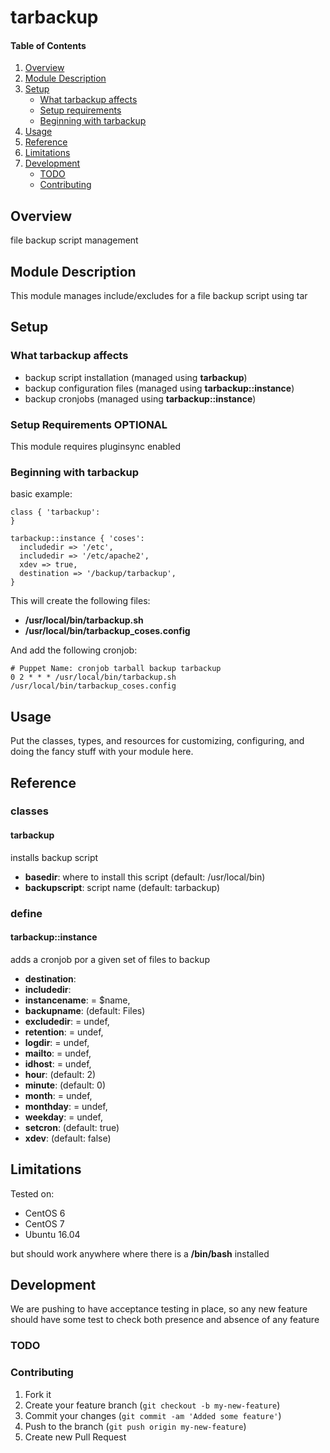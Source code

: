 # tarbackup

#### Table of Contents

1. [Overview](#overview)
2. [Module Description](#module-description)
3. [Setup](#setup)
    * [What tarbackup affects](#what-tarbackup-affects)
    * [Setup requirements](#setup-requirements)
    * [Beginning with tarbackup](#beginning-with-tarbackup)
4. [Usage](#usage)
5. [Reference](#reference)
5. [Limitations](#limitations)
6. [Development](#development)
    * [TODO](#todo)
    * [Contributing](#contributing)

## Overview

file backup script management

## Module Description

This module manages include/excludes for a file backup script using tar

## Setup

### What tarbackup affects

* backup script installation (managed using **tarbackup**)
* backup configuration files (managed using **tarbackup::instance**)
* backup cronjobs (managed using **tarbackup::instance**)

### Setup Requirements **OPTIONAL**

This module requires pluginsync enabled

### Beginning with tarbackup

basic example:

```puppet
class { 'tarbackup':
}

tarbackup::instance { 'coses':
  includedir => '/etc',
  includedir => '/etc/apache2',
  xdev => true,
  destination => '/backup/tarbackup',
}
```

This will create the following files:

* **/usr/local/bin/tarbackup.sh**
* **/usr/local/bin/tarbackup_coses.config**

And add the following cronjob:

```
# Puppet Name: cronjob tarball backup tarbackup
0 2 * * * /usr/local/bin/tarbackup.sh /usr/local/bin/tarbackup_coses.config
```

## Usage

Put the classes, types, and resources for customizing, configuring, and doing
the fancy stuff with your module here.

## Reference

### classes

#### tarbackup

installs backup script

* **basedir**: where to install this script (default: /usr/local/bin)
* **backupscript**: script name (default: tarbackup)

### define

#### tarbackup::instance

adds a cronjob por a given set of files to backup

* **destination**:
* **includedir**:
* **instancename**: = $name,
* **backupname**:   (default: Files)
* **excludedir**:   = undef,
* **retention**:    = undef,
* **logdir**:       = undef,
* **mailto**:       = undef,
* **idhost**:       = undef,
* **hour**:         (default: 2)
* **minute**:       (default: 0)
* **month**:        = undef,
* **monthday**:     = undef,
* **weekday**:      = undef,
* **setcron**:      (default: true)
* **xdev**:         (default: false)

## Limitations

Tested on:
* CentOS 6
* CentOS 7
* Ubuntu 16.04

but should work anywhere where there is a **/bin/bash** installed

## Development

We are pushing to have acceptance testing in place, so any new feature should
have some test to check both presence and absence of any feature

### TODO


### Contributing

1. Fork it
2. Create your feature branch (`git checkout -b my-new-feature`)
3. Commit your changes (`git commit -am 'Added some feature'`)
4. Push to the branch (`git push origin my-new-feature`)
5. Create new Pull Request

